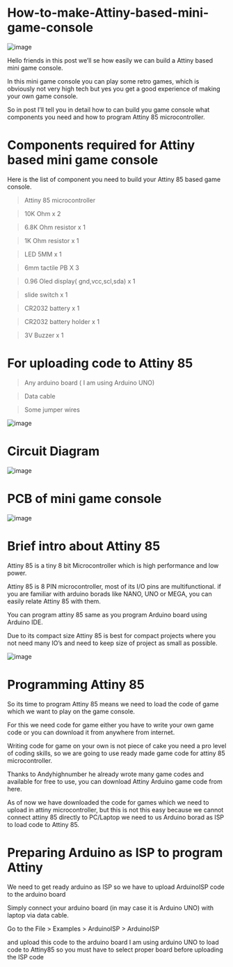 # How-to-make-Attiny-based-mini-game-console
![image](https://user-images.githubusercontent.com/19898602/127040498-c9511f25-f3ac-4ae9-acc6-b78cbb7ec141.png)

Hello friends in this post we’ll se how easily we can build a Attiny based mini game console.

In this mini game console you can play some retro games, which is obviously not very high tech but yes you get a good experience of making your own game console.

So in post I’ll tell you in detail how to can build you game console what components you need and how to program Attiny 85 microcontroller.

# Components required for Attiny based mini game console

Here is the list of component you need to build your Attiny 85 based game console.

> Attiny 85 microcontroller


> 10K Ohm x 2


> 6.8K Ohm resistor x 1


> 1K Ohm resistor x 1


> LED 5MM x 1


> 6mm tactile PB X 3


> 0.96 Oled display( gnd,vcc,scl,sda) x 1


> slide switch x 1


> CR2032 battery x 1


> CR2032 battery holder x 1


>3V Buzzer x 1

# For uploading code to Attiny 85

> Any arduino board ( I am using Arduino UNO)


> Data cable


> Some jumper wires

![image](https://user-images.githubusercontent.com/19898602/127040766-c2110692-6ac2-49d2-b7ff-a4403095ae25.png)

# Circuit Diagram

![image](https://user-images.githubusercontent.com/19898602/127041030-bed8d207-1820-4d24-bc99-da1867c57900.png)



# PCB of mini game console

![image](https://user-images.githubusercontent.com/19898602/127040832-fa3ad471-223b-4948-891e-cac4810f2e7f.png)

# Brief intro about Attiny 85

Attiny 85 is a tiny 8 bit Microcontroller which is high performance and low power.

Attiny 85 is 8 PIN microcontroller, most of its I/O pins are multifunctional. if you are familiar with arduino borads like NANO, UNO or MEGA, you can easily relate Attiny 85 with them.

You can program attiny 85 same as you program Arduino board using Arduino IDE.

Due to its compact size Attiny 85 is best for compact projects where you not need many IO’s and need to keep size of project as small as possible.

![image](https://user-images.githubusercontent.com/19898602/127041171-bc94a3e0-326d-4d20-ab5b-8e63ab4f17aa.png)


# Programming Attiny 85


So its time to program Attiny 85 means we need to load the code of game which we want to play on the game console.

For this we need code for game either you have to write your own game code or you can download it from anywhere from internet.

Writing code for game on your own is not piece of cake you need a pro level of coding skills, so we are going to use ready made game code for attiny 85 microcontroller.

Thanks to Andyhighnumber he already wrote many game codes and available for free to use, you can download Attiny Arduino game code from here.

As of now we have downloaded the code for games which we need to upload in attiny microcontroller, but this is not this easy because we cannot connect attiny 85 directly to PC/Laptop we need to us Arduino borad as ISP to load code to Attiny 85.

# Preparing Arduino as ISP to program Attiny

We need to get ready arduino as ISP so we have to upload ArduinoISP code to the arduino board

Simply connect your arduino board (in may case it is Arduino UNO) with laptop via data cable.

Go to the File > Examples > ArduinoISP > ArduinoISP

and upload this code to the arduino board I am using arduino UNO to load code to Attiny85 so you must have to select proper board before uploading the ISP code


